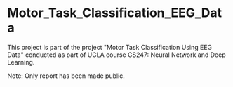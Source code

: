 # Motor_Task_Classification_EEG_Data

This project is part of the project "Motor Task Classification Using EEG Data" conducted as part of UCLA course CS247: Neural Network and Deep Learning.

Note: Only report has been made public.
